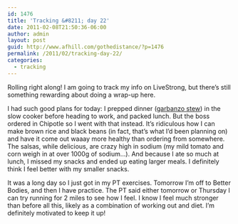 ```yaml
---
id: 1476
title: 'Tracking &#8211; day 22'
date: 2011-02-08T21:50:36-06:00
author: admin
layout: post
guid: http://www.afhill.com/gothedistance/?p=1476
permalink: /2011/02/tracking-day-22/
categories:
  - tracking
---
```

Rolling right along! I am going to track my info on LiveStrong, but there&#8217;s still something rewarding about doing a wrap-up here. 

I had such good plans for today: I prepped dinner ([garbanzo stew](http://www.slow-cooker.com/garbanzo-stew.html)) in the slow cooker before heading to work, and packed lunch. But the boss ordered in Chipotle so I went with that instead. It&#8217;s ridiculous how I can make brown rice and black beans (in fact, that&#8217;s what I&#8217;d been planning on) and have it come out waaay more healthy than ordering from somewhere. The salsas, while delicious, are crazy high in sodium (my mild tomato and corn weigh in at over 1000g of sodium&#8230;). And because I ate so much at lunch, I missed my snacks and ended up eating larger meals. I definitely think I feel better with my smaller snacks. 

It was a long day so I just got in my PT exercises. Tomorrow I&#8217;m off to Better Bodies, and then I have practice. The PT said either tomorrow or Thursday I can try running for 2 miles to see how I feel. I know I feel much stronger than before all this, likely as a combination of working out and diet. I&#8217;m definitely motivated to keep it up!